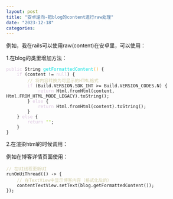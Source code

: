 ```yaml
---
layout: post
title: "安卓逆向-把blog的content进行raw处理"
date: "2023-12-18"
categories: 
---
```

<p>例如，我在rails可以使用raw(content)在安卓里，可以使用：</p>

<p>1.在blog的类里增加方法：</p>

<pre>
<code><span style="color:#dcc6e0">public</span> String <span style="color:#00e0e0">getFormattedContent</span><span style="color:#f5ab35">()</span> {
    <span style="color:#dcc6e0">if</span> (content != <span style="color:#dcc6e0">null</span>) {
        <span style="color:#d4d0ab">// 将内容转换为可显示的HTML格式</span>
        <span style="color:#dcc6e0">if</span> (Build.VERSION.SDK_INT &gt;= Build.VERSION_CODES.N) {
            <span style="color:#dcc6e0">return</span> Html.fromHtml(content, Html.FROM_HTML_MODE_LEGACY).toString();
        } <span style="color:#dcc6e0">else</span> {
            <span style="color:#dcc6e0">return</span> Html.fromHtml(content).toString();
        }
    } <span style="color:#dcc6e0">else</span> {
        <span style="color:#dcc6e0">return</span> <span style="color:#abe338">&quot;&quot;</span>;
    }
}
</code></pre>

<p>2.在渲染html的时候调用：</p>

<p>例如在博客详情页面使用：</p>

<pre>
<code><span style="color:#d4d0ab">// 在UI线程更新UI</span>
runOnUiThread(() -&gt; {
    <span style="color:#d4d0ab">// 在TextView中显示博客内容（格式化后的）</span>
    contentTextView.setText(blog.getFormattedContent());
});</code></pre>

